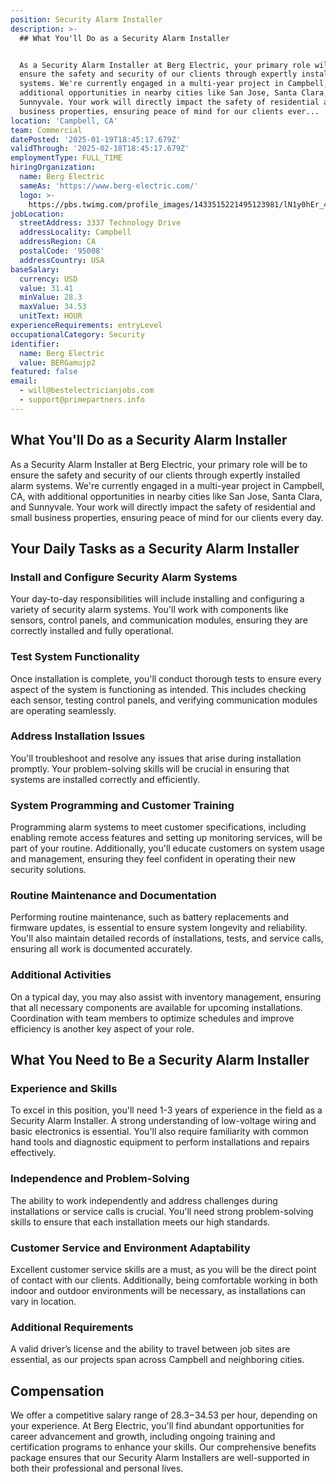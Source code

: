 ```yaml
---
position: Security Alarm Installer
description: >-
  ## What You'll Do as a Security Alarm Installer


  As a Security Alarm Installer at Berg Electric, your primary role will be to
  ensure the safety and security of our clients through expertly installed alarm
  systems. We're currently engaged in a multi-year project in Campbell, CA, with
  additional opportunities in nearby cities like San Jose, Santa Clara, and
  Sunnyvale. Your work will directly impact the safety of residential and small
  business properties, ensuring peace of mind for our clients ever...
location: 'Campbell, CA'
team: Commercial
datePosted: '2025-01-19T18:45:17.679Z'
validThrough: '2025-02-18T18:45:17.679Z'
employmentType: FULL_TIME
hiringOrganization:
  name: Berg Electric
  sameAs: 'https://www.berg-electric.com/'
  logo: >-
    https://pbs.twimg.com/profile_images/1433515221495123981/lN1y0hEr_400x400.png
jobLocation:
  streetAddress: 3337 Technology Drive
  addressLocality: Campbell
  addressRegion: CA
  postalCode: '95008'
  addressCountry: USA
baseSalary:
  currency: USD
  value: 31.41
  minValue: 28.3
  maxValue: 34.53
  unitText: HOUR
experienceRequirements: entryLevel
occupationalCategory: Security
identifier:
  name: Berg Electric
  value: BERGamujp2
featured: false
email:
  - will@bestelectricianjobs.com
  - support@primepartners.info
---
```




## What You'll Do as a Security Alarm Installer

As a Security Alarm Installer at Berg Electric, your primary role will be to ensure the safety and security of our clients through expertly installed alarm systems. We're currently engaged in a multi-year project in Campbell, CA, with additional opportunities in nearby cities like San Jose, Santa Clara, and Sunnyvale. Your work will directly impact the safety of residential and small business properties, ensuring peace of mind for our clients every day.

## Your Daily Tasks as a Security Alarm Installer

### Install and Configure Security Alarm Systems

Your day-to-day responsibilities will include installing and configuring a variety of security alarm systems. You'll work with components like sensors, control panels, and communication modules, ensuring they are correctly installed and fully operational.

### Test System Functionality

Once installation is complete, you'll conduct thorough tests to ensure every aspect of the system is functioning as intended. This includes checking each sensor, testing control panels, and verifying communication modules are operating seamlessly.

### Address Installation Issues

You'll troubleshoot and resolve any issues that arise during installation promptly. Your problem-solving skills will be crucial in ensuring that systems are installed correctly and efficiently.

### System Programming and Customer Training

Programming alarm systems to meet customer specifications, including enabling remote access features and setting up monitoring services, will be part of your routine. Additionally, you'll educate customers on system usage and management, ensuring they feel confident in operating their new security solutions.

### Routine Maintenance and Documentation

Performing routine maintenance, such as battery replacements and firmware updates, is essential to ensure system longevity and reliability. You'll also maintain detailed records of installations, tests, and service calls, ensuring all work is documented accurately.

### Additional Activities

On a typical day, you may also assist with inventory management, ensuring that all necessary components are available for upcoming installations. Coordination with team members to optimize schedules and improve efficiency is another key aspect of your role.

## What You Need to Be a Security Alarm Installer

### Experience and Skills

To excel in this position, you'll need 1-3 years of experience in the field as a Security Alarm Installer. A strong understanding of low-voltage wiring and basic electronics is essential. You'll also require familiarity with common hand tools and diagnostic equipment to perform installations and repairs effectively.

### Independence and Problem-Solving

The ability to work independently and address challenges during installations or service calls is crucial. You'll need strong problem-solving skills to ensure that each installation meets our high standards.

### Customer Service and Environment Adaptability

Excellent customer service skills are a must, as you will be the direct point of contact with our clients. Additionally, being comfortable working in both indoor and outdoor environments will be necessary, as installations can vary in location.

### Additional Requirements

A valid driver’s license and the ability to travel between job sites are essential, as our projects span across Campbell and neighboring cities.

## Compensation

We offer a competitive salary range of $28.3-$34.53 per hour, depending on your experience. At Berg Electric, you'll find abundant opportunities for career advancement and growth, including ongoing training and certification programs to enhance your skills. Our comprehensive benefits package ensures that our Security Alarm Installers are well-supported in both their professional and personal lives.